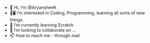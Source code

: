 - 👋 Hi, I’m @AryansheeK
- 👀🖥️ I’m interested in Coding, Programming, learning all sorts of new things.
- 🌱 I’m currently learning Scratch
- 💞️ I’m looking to collaborate on ...
- 📫 How to reach me - through mail

<!---
AryansheeK/AryansheeK is a ✨ special ✨ repository because its `README.md` (this file) appears on your GitHub profile.
You can click the Preview link to take a look at your changes.
--->
